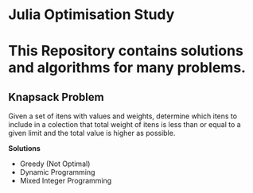 # Julia Optimisation Study

# This Repository contains solutions and algorithms for many problems.

<h2> Knapsack Problem </h2>

Given a set of itens with values and weights, determine which itens to include in a colection that total weight of itens is less than or equal to a given limit and the total value is higher as possible.

**Solutions**
* Greedy (Not Optimal)
* Dynamic Programming
* Mixed Integer Programming
